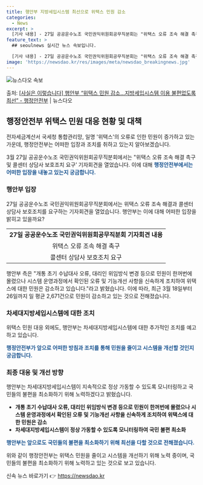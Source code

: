 ```yaml
---
title: 행안부 지방세입시스템 최선으로 위택스 민원 감소
categories:
  - News
excerpt: >
  [기사 내용] - 27일 공공운수노조 국민권익위원회공무직분회는 "위택스 오류 조속 해결 촉구 및 콜센터 상담…
feature_text: >
  ## seoulnews 실시간 뉴스 속보입니다.

  [기사 내용] - 27일 공공운수노조 국민권익위원회공무직분회는 "위택스 오류 조속 해결 촉구 및 콜센터 상담…
image: 'https://newsdao.kr/res/images/meta/newsdao_breakingnews.jpg'
---
```


![뉴스다오 속보](https://newsdao.kr/res/images/meta/newsdao_breakingnews.jpg)

<p>출처: <a href="https://newsdao.kr/3463" rel="dofollow">[사실은 이렇습니다] 행안부 “위택스 민원 감소…지방세입시스템 이용 불편없도록 최선” - 행정안전부</a> | 뉴스다오</p>

<h2 data-ke-size="size26">행정안전부 위택스 민원 대응 현황 및 대책</h2>
전자세금계산서 국세청 통합관리망, 일명 '위택스'의 오류로 인한 민원이 증가하고 있는 가운데, 행정안전부는 어떠한 입장과 조치를 취하고 있는지 알아보겠습니다. 

<p data-ke-size="size16">3월 27일 공공운수노조 국민권익위원회공무직분회에서는 "위택스 오류 조속 해결 촉구 및 콜센터 상담사 보호조치 요구’ 기자회견을 열었습니다. 이에 대해 <b><span style="color: #1a5490;">행정안전부에서는 어떠한 입장을 내놓고 있는지 궁금합니다.</span></b></p>

<h3 data-ke-size="size24">행안부 입장</h3>
27일 공공운수노조 국민권익위원회공무직분회에서는 위택스 오류 조속 해결과 콜센터 상담사 보호조치를 요구하는 기자회견을 열었습니다. 행안부는 이에 대해 어떠한 입장을 밝히고 있을까요?

<table>
  <tbody>
    <tr>
      <td style="text-align: center; height: 17px;"><b>27일 공공운수노조 국민권익위원회공무직분회 기자회견 내용</b></td>
    </tr>
    <tr>
      <td style="text-align: center; height: 17px;">위택스 오류 조속 해결 촉구</td>
    </tr>
    <tr>
      <td style="text-align: center; height: 17px;">콜센터 상담사 보호조치 요구</td>
    </tr>
  </tbody>
</table>

<p data-ke-size="size16">행안부 측은 "개통 초기 수납대사 오류, 대리인 위임방식 변경 등으로 민원이 한꺼번에 몰렸으나 시스템 운영과정에서 확인된 오류 및 기능개선 사항을 신속하게 조치하여 위택스에 대한 민원은 감소하고 있습니다."라고 밝혔습니다. 이에 따라, 최근 3월 18일부터 26일까지 일 평균 2,671건으로 민원이 감소하고 있는 것으로 전해졌습니다.

<h3 data-ke-size="size24">차세대지방세입시스템에 대한 조치</h3>
위택스 민원 대응 외에도, 행안부는 차세대지방세입시스템에 대한 추가적인 조치를 예고하고 있습니다.

<p data-ke-size="size16"><b><span style="color: #1a5490;">행정안전부가 앞으로 어떠한 방침과 조치를 통해 민원을 줄이고 시스템을 개선할 것인지 궁금합니다.</span></b></p>

<h3 data-ke-size="size24">최종 대응 및 개선 방향</h3>
행안부는 차세대지방세입시스템이 지속적으로 정상 가동할 수 있도록 모니터링하고 국민들의 불편을 최소화하기 위해 노력하겠다고 밝혔습니다.

<ul>
    <li><b>개통 초기 수납대사 오류, 대리인 위임방식 변경 등으로 민원이 한꺼번에 몰렸으나 시스템 운영과정에서 확인된 오류 및 기능개선 사항을 신속하게 조치하여 위택스에 대한 민원은 감소</b></li>
    <li><b>차세대지방세입시스템이 정상 가동할 수 있도록 모니터링하여 국민 불편 최소화</b></li>
</ul>

<p data-ke-size="size16"><b><span style="color: #1a5490;">행안부는 앞으로도 국민들의 불편을 최소화하기 위해 최선을 다할 것으로 전해졌습니다.</span></b></p>

위와 같이 행정안전부는 위택스 민원을 줄이고 시스템을 개선하기 위해 노력 중이며, 국민들의 불편을 최소화하기 위해 노력하고 있는 것으로 보고 있습니다. 

신속 뉴스 바로가기 👉 <a href="https://newsdao.kr" rel="dofollow">https://newsdao.kr</a>


